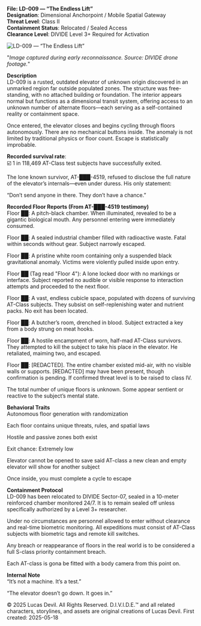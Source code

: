 **File: LD-009 — “The Endless Lift”**   
**Designation**: Dimensional Anchorpoint / Mobile Spatial Gateway  
**Threat Level**: Class II   
**Containment Status**: Relocated / Sealed Access  
**Clearance Level**: DIVIDE Level 3+ Required for Activation   


![LD-009 — “The Endless Lift”](https://pbs.twimg.com/media/GrOxfRpXwAAgWPP?format=jpg&name=large)

"*Image captured during early reconnaissance. Source: DIVIDE drone footage.*"

**Description**     
LD-009 is a rusted, outdated elevator of unknown origin discovered in an unmarked region far outside populated zones. The structure was free-standing, with no attached building or foundation. The interior appears normal but functions as a dimensional transit system, offering access to an unknown number of alternate floors—each serving as a self-contained reality or containment space.

Once entered, the elevator closes and begins cycling through floors autonomously. There are no mechanical buttons inside. The anomaly is not limited by traditional physics or floor count. Escape is statistically improbable.

**Recorded survival rate**:   
☑️ 1 in 118,469 AT-Class test subjects have successfully exited.

The lone known survivor, AT-███-4519, refused to disclose the full nature of the elevator’s internals—even under duress. His only statement:

“Don’t send anyone in there. They don’t have a chance.”

**Recorded Floor Reports (From AT-███-4519 testimony)**   
Floor ██: A pitch-black chamber. When illuminated, revealed to be a gigantic biological mouth. Any personnel entering were immediately consumed.

Floor ██: A sealed industrial chamber filled with radioactive waste. Fatal within seconds without gear. Subject narrowly escaped.

Floor ██: A pristine white room containing only a suspended black gravitational anomaly. Victims were violently pulled inside upon entry.

Floor ██ (Tag read "Floor 4"): A lone locked door with no markings or interface. Subject reported no audible or visible response to interaction attempts and proceeded to the next floor.

Floor ██: A vast, endless cubicle space, populated with dozens of surviving AT-Class subjects. They subsist on self-replenishing water and nutrient packs. No exit has been located.

Floor ██: A butcher’s room, drenched in blood. Subject extracted a key from a body strung on meat hooks.

Floor ██: A hostile encampment of worn, half-mad AT-Class survivors. They attempted to kill the subject to take his place in the elevator. He retaliated, maiming two, and escaped.

Floor ██: [REDACTED]. The entire chamber existed mid-air, with no visible walls or supports. [REDACTED] may have been present, though confirmation is pending. If confirmed threat level is to be raised to class IV.

The total number of unique floors is unknown. Some appear sentient or reactive to the subject’s mental state.

**Behavioral Traits**   
Autonomous floor generation with randomization

Each floor contains unique threats, rules, and spatial laws


Hostile and passive zones both exist

Exit chance: Extremely low

Elevator cannot be opened to save said AT-class a new clean and empty elevator will show for another subject

Once inside, you must complete a cycle to escape

**Containment Protocol**   
LD-009 has been relocated to DIVIDE Sector-07, sealed in a 10-meter reinforced chamber monitored 24/7. It is to remain sealed off unless specifically authorized by a Level 3+ researcher.

Under no circumstances are personnel allowed to enter without clearance and real-time biometric monitoring. All expeditions must consist of AT-Class subjects with biometric tags and remote kill switches.

Any breach or reappearance of floors in the real world is to be considered a full S-class priority containment breach.  

Each AT-class is gona be fitted with a body camera from this point on.  

**Internal Note**   
“It’s not a machine. It’s a test.”

“The elevator doesn’t go down. It goes in.”









© 2025 Lucas Devil. All Rights Reserved. D.I.V.I.D.E.™ and all related characters, storylines, and assets are original creations of Lucas Devil. First created: 2025-05-18
